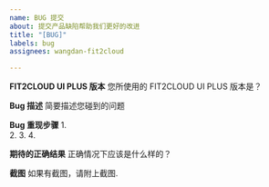 ```yaml
---
name: BUG 提交
about: 提交产品缺陷帮助我们更好的改进
title: "[BUG]"
labels: bug
assignees: wangdan-fit2cloud

---
```


**FIT2CLOUD UI PLUS 版本**
您所使用的 FIT2CLOUD UI PLUS 版本是？

**Bug 描述**
简要描述您碰到的问题

**Bug 重现步骤**
1.  
2. 
3. 
4. 

**期待的正确结果**
正确情况下应该是什么样的？

**截图**
如果有截图，请附上截图.
